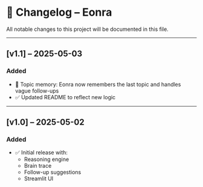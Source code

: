# 📘 Changelog – Eonra

All notable changes to this project will be documented in this file.

---

## [v1.1] – 2025-05-03
### Added
- 🧠 Topic memory: Eonra now remembers the last topic and handles vague follow-ups
- ✅ Updated README to reflect new logic

---

## [v1.0] – 2025-05-02
### Added
- ✅ Initial release with:
  - Reasoning engine
  - Brain trace
  - Follow-up suggestions
  - Streamlit UI
